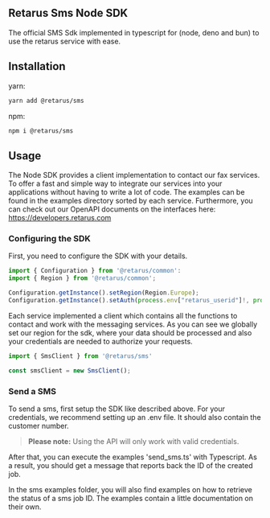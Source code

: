 ## Retarus Sms Node SDK
The official SMS Sdk implemented in typescript for (node, deno and bun) to use the retarus service with ease.

## Installation

yarn:
```bash
yarn add @retarus/sms
```
npm:
```bash
npm i @retarus/sms
```

## Usage
The Node SDK provides a client implementation to contact our fax services. To offer a fast and simple way to integrate our services into your applications without having to write a lot of code. The examples can be found in the examples directory sorted by each service. Furthermore, you can check out our OpenAPI documents on the interfaces here: https://developers.retarus.com
 
### Configuring the SDK
First, you need to configure the SDK with your details.
```typescript
import { Configuration } from '@retarus/common':
import { Region } from '@retarus/common';

Configuration.getInstance().setRegion(Region.Europe);
Configuration.getInstance().setAuth(process.env["retarus_userid"]!, process.env["retarus_sms_password"]!)
```
Each service implemented a client which contains all the functions to contact and work with the messaging services. As you can see we globally set our region for the sdk, where your data should be processed and also your credentials are needed to authorize your requests.


```typescript
import { SmsClient } from '@retarus/sms'

const smsClient = new SmsClient();
```

### Send a SMS
To send a sms, first setup the SDK like described above. For your credentials, we recommend setting up an .env file. It should also contain the customer number. 
> **Please note:** Using the API will only work with valid credentials.

After that, you can execute the examples 'send_sms.ts' with Typescript. As a result, you should get a message that reports back the ID of the created job.

In the sms examples folder, you will also find examples on how to retrieve the status of a sms job ID. The examples contain a little documentation on their own.

